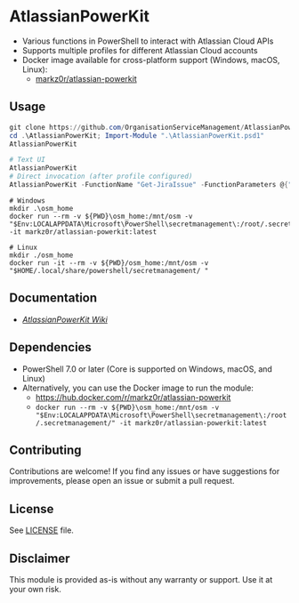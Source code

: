 # AtlassianPowerKit

- Various functions in PowerShell to interact with Atlassian Cloud APIs
- Supports multiple profiles for different Atlassian Cloud accounts
- Docker image available for cross-platform support (Windows, macOS, Linux):
  - [markz0r/atlassian-powerkit](https://hub.docker.com/r/markz0r/atlassian-powerkit)

## Usage

```powershell
git clone https://github.com/OrganisationServiceManagement/AtlassianPowerKit.git
cd .\AtlassianPowerKit; Import-Module ".\AtlassianPowerKit.psd1"
AtlassianPowerKit
```

```powershell
# Text UI
AtlassianPowerKit
# Direct invocation (after profile configured)
AtlassianPowerKit -FunctionName "Get-JiraIssue" -FunctionParameters @{"Key"="TEST-1"} -OSMProfile "zoak"
```

```docker
# Windows
mkdir .\osm_home
docker run --rm -v ${PWD}\osm_home:/mnt/osm -v "$Env:LOCALAPPDATA\Microsoft\PowerShell\secretmanagement\:/root/.secretmanagement/" -it markz0r/atlassian-powerkit:latest

# Linux
mkdir ./osm_home
docker run -it --rm -v ${PWD}/osm_home:/mnt/osm -v "$HOME/.local/share/powershell/secretmanagement/ "
```

## Documentation

- _[AtlassianPowerKit Wiki](../../wiki)_

## Dependencies

- PowerShell 7.0 or later (Core is supported on Windows, macOS, and Linux)
- Alternatively, you can use the Docker image to run the module:
  - <https://hub.docker.com/r/markz0r/atlassian-powerkit>
  - `docker run --rm -v ${PWD}\osm_home:/mnt/osm -v "$Env:LOCALAPPDATA\Microsoft\PowerShell\secretmanagement\:/root/.secretmanagement/" -it markz0r/atlassian-powerkit:latest`

## Contributing

Contributions are welcome! If you find any issues or have suggestions for improvements, please open an issue or submit a pull request.

## License

See [LICENSE](LICENSE.md) file.

## Disclaimer

This module is provided as-is without any warranty or support. Use it at your own risk.

```

```
